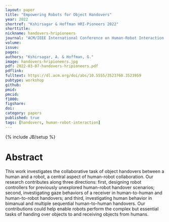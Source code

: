 ```yaml
---
layout: paper
title: "Empowering Robots for Object Handovers"
year: 2022
shortref: "Kshirsagar & Hoffman HRI-Pioneers 2022"
shorttitle: 
nickname: handovers-hripioneers
journal: "ACM/IEEE International Conference on Human-Robot Interaction (HRI) - Pioneers Workshop"
volume:
issue:
pages:
authors: "Kshirsagar, A. & Hoffman, G."
image: handovers-hripioneers.jpg
pdf: 2022-03-07-handovers-hripioneers.pdf
pdflink: 
fulltext: https://dl.acm.org/doi/abs/10.5555/3523760.3523959
pubtype: workshop
github:
pmid:  
pmcid:
f1000:
figshare:
doi:
category: papers
published: true
tags: [handovers, human-robot-interaction]
---
```

{% include JB/setup %}

# Abstract
This work investigates the collaborative task of
object handovers between a human and a robot, a central
aspect of human-robot collaboration. Our research contributes
along three directions: first, designing robot controllers for
previously unexplored human-robot handover scenarios; second,
investigating gaze behaviors of a receiver in human-to-human
and human-to-robot handovers; and third, investigating human
behavior in bimanual and multiple sequential human-to-human
handovers. Our contributions could help enable robots perform
the complex but essential tasks of handing over objects to and
receiving objects from humans.
